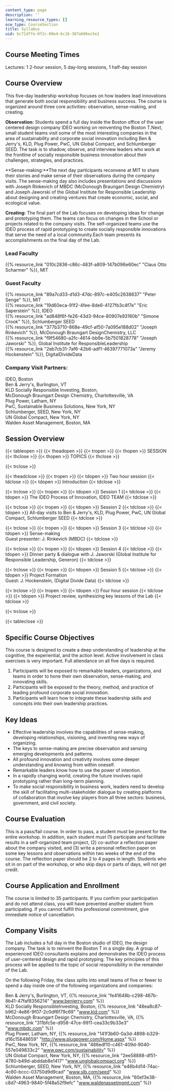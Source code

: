 ```yaml
---
content_type: page
description: ''
learning_resource_types: []
ocw_type: CourseSection
title: Syllabus
uid: bc71dffe-0f2c-00e4-6c16-387a606ec5e1
---
```


Course Meeting Times
--------------------

Lectures: 1 2-hour session, 5 day-long sessions, 1 half-day session

Course Overview
---------------

This five-day leadership workshop focuses on how leaders lead innovations that generate both social responsibility and business success. The course is organized around three core activities: observation, sense-making, and creating.

**Observation:** Students spend a full day inside the Boston office of the user centered design company IDEO working on reinventing the Boston T.Next, small student teams visit some of the most interesting companies in the area of sustainability and corporate social innovation including Ben & Jerry's, KLD, Plug Power, PwC, UN Global Compact, and Schlumberger SEED. The task is to shadow, observe, and interview leaders who work at the frontline of socially responsible business innovation about their challenges, strategies, and practices.

**Sense-making:**The next day participants reconvene at MIT to share their stories and make sense of their observations during the company visits. The sense-making day also includes presentations and discussions with Joseph Rinkevich of MBDC (McDonough Braungart Design Chemistry) and Joseph Jaworski of the Global Institute for Responsible Leadership about designing and creating ventures that create economic, social, and ecological value.

**Creating:** The final part of the Lab focuses on developing ideas for change and prototyping them. The teams can focus on changes in the School or projects related to the company visits. The self-organized teams use the IDEO process of rapid prototyping to create socially responsible innovations that serve the need of a local community.Each team presents its accomplishments on the final day of the Lab.

### Lead Faculty

{{% resource_link "010c2836-c86c-483f-a809-147b096e60ec" "Claus Otto Scharmer" %}}, MIT

### Guest Faculty

{{% resource_link "89a7cd33-d1d3-47dc-897c-e405c2638637" "Peter Senge" %}}, MIT  
{{% resource_link "19d60eca-91f2-4fee-8de6-4127fb3c4f7e" "Eric Saperstein" %}}, IDEO  
{{% resource_link "ad848f6f-fe26-43d3-94ce-80907e93160b" "Simone Crook" %}}, Schlumberger SEED  
{{% resource_link "377b3710-868e-49cf-af50-7a095e188d02" "Joseph Rinkevich" %}}, McDonough Braungart DesignChemistry, LLC  
{{% resource_link "f9f54680-a2fc-4614-bb9e-5b7501828778" "Joseph Jaworski" %}}, Global Institute for ResponsibleLeadership  
{{% resource_link "2eb7cb31-7af6-42b6-adf1-46397771073a" "Jeremy Hockenstein" %}}, DigitalDivideData

### Company Visit Partners:

IDEO, Boston  
Ben & Jerry's, Burlington, VT  
KLD Socially Responsible Investing, Boston,  
McDonough Braungart Design Chemistry, Charlottesville, VA  
Plug Power, Latham, NY  
PwC, Sustainable Business Solutions, New York, NY  
Schlumberger, SEED, New York, NY  
UN Global Compact, New York, NY  
Walden Asset Management, Boston, MA

Session Overview
----------------

{{< tableopen >}}
{{< theadopen >}}
{{< tropen >}}
{{< thopen >}}
SESSION
{{< thclose >}}
{{< thopen >}}
TOPICS
{{< thclose >}}

{{< trclose >}}

{{< theadclose >}}
{{< tropen >}}
{{< tdopen >}}
Two hour session
{{< tdclose >}}
{{< tdopen >}}
Introduction
{{< tdclose >}}

{{< trclose >}}
{{< tropen >}}
{{< tdopen >}}
Session 1
{{< tdclose >}}
{{< tdopen >}}
The IDEO Process of Innovation, IDEO TEAM
{{< tdclose >}}

{{< trclose >}}
{{< tropen >}}
{{< tdopen >}}
Session 2
{{< tdclose >}}
{{< tdopen >}}
All-day visits to Ben & Jerry's, KLD, Plug Power, PwC, UN Global Compact, Schlumberger SEED
{{< tdclose >}}

{{< trclose >}}
{{< tropen >}}
{{< tdopen >}}
Session 3
{{< tdclose >}}
{{< tdopen >}}
Sense-making  
Guest presenter: J. Rinkevich (MBDC)
{{< tdclose >}}

{{< trclose >}}
{{< tropen >}}
{{< tdopen >}}
Session 4
{{< tdclose >}}
{{< tdopen >}}
Dinner party & dialogue with J. Jaworski (Global Institute for Responsible Leadership, Generon)
{{< tdclose >}}

{{< trclose >}}
{{< tropen >}}
{{< tdopen >}}
Session 5
{{< tdclose >}}
{{< tdopen >}}
Project Formation  
Guest: J. Hockenstein, (Digital Divide Data)
{{< tdclose >}}

{{< trclose >}}
{{< tropen >}}
{{< tdopen >}}
Four hour session
{{< tdclose >}}
{{< tdopen >}}
Project review, synthesizing key lessons of the Lab
{{< tdclose >}}

{{< trclose >}}

{{< tableclose >}}

Specific Course Objectives
--------------------------

This course is designed to create a deep understanding of leadership at the cognitive, the experiential, and the action level. Active involvement in class exercises is very important. Full attendance on all five days is required.

1.  Participants will be exposed to remarkable leaders, organizations, and teams in order to hone their own observation, sense-making, and innovating skills.
2.  Participants will be exposed to the theory, method, and practice of leading profound corporate social innovation.
3.  Participants will learn how to integrate these leadership skills and concepts into their own leadership practices.

Key Ideas
---------

*   Effective leadership involves the capabilities of sense-making, developing relationships, visioning, and inventing new ways of organizing.
*   The keys to sense-making are precise observation and sensing emerging developments and patterns.
*   All profound innovation and creativity involves some deeper understanding and knowing from within oneself.
*   Remarkable leaders know how to use the power of intention.
*   In a rapidly changing world, creating the future involves rapid prototyping rather than long-term planning.
*   To make social responsibility in business work, leaders need to develop the skill of facilitating multi-stakeholder dialogue by creating platforms of collaboration that involve key players from all three sectors: business, government, and civil society.

Course Evaluation
-----------------

This is a pass/fail course. In order to pass, a student must be present for the entire workshop. In addition, each student must (1) participate and facilitate results in a self-organized team project, (2) co-author a reflection paper about the company visited, and (3) write a personal reflection paper on some key lessons and observations within two weeks of the end of the course. The reflection paper should be 2 to 4 pages in length. Students who sit in on part of the workshop, or who skip days or parts of days, will not get credit.

Course Application and Enrollment
---------------------------------

The course is limited to 35 participants. If you confirm your participation and do not attend class, you will have prevented another student from participating. If you cannot fulfill this professional commitment, give immediate notice of cancellation.

Company Visits
--------------

The Lab includes a full day in the Boston studio of IDEO, the design company. The task is to reinvent the Boston T in a single day. A group of experienced IDEO consultants explains and demonstrates the IDEO process of user-centered design and rapid prototyping. The key principles of this process will be applied to the topic of social responsibility in the remainder of the Lab.

On the following Friday, the class splits into small teams of five or fewer to spend a day inside one of the following organizations and companies:

Ben & Jerry's, Burlington, VT, {{% resource_link "fe41648b-c298-467b-8b41-47faf8356214" "www.benjerry.com" %}}  
KLD Socially ResponsibleInvesting, Boston, {{% resource_link "48ea8c87-b962-4e86-9f07-2c0df6f79c69" "www.kld.com" %}}  
McDonough Braungart Design Chemistry, Charlottesville, VA, {{% resource_link "311bfc5e-d958-47ce-9911-cea33c9b33e3" "www.mbdc.com" %}}  
Plug Power, Latham, NY, {{% resource_link "141f3b60-0a3d-4898-b329-d16c15848659" "http://www.plugpower.com/Home.aspx" %}}  
PwC, New York, NY, {{% resource_link "486edf10-c461-409d-9040-557e049833c2" "www.pwc.com/sustainability" %}}  
UN Global Compact, New York, NY, {{% resource_link "2ee58888-df51-4780-b49d-abddab8e1417" "www.unglobalcompact.org" %}}  
Schlumberger, SEED, New York, NY, {{% resource_link "e46b4d14-74ac-4c80-bccc-03750d9d9cad" "www.slb.com/seed" %}}  
Walden Asset Management, Boston, MA, {{% resource_link "60ef3e38-c8d7-4963-9840-5f48a52f9efc" "www.waldenassetmgmt.com" %}}